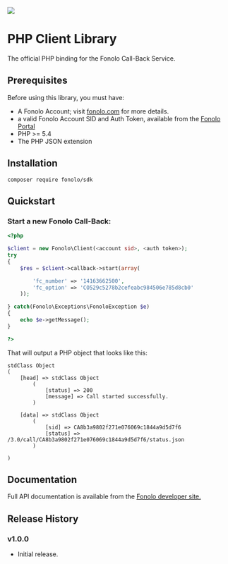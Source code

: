 <a href="https://fonolo.com" target="_blank"><img src="https://portal.fonolo.com/static/1.0/images/fonolo_logo_large.png"/></a>

# PHP Client Library

The official PHP binding for the Fonolo Call-Back Service.

## Prerequisites

Before using this library, you must have:

* A Fonolo Account; visit [fonolo.com](https://fonolo.com/) for more details.
* a valid Fonolo Account SID and Auth Token, available from the [Fonolo Portal](https://portal.fonolo.com/)
* PHP >= 5.4
* The PHP JSON extension

## Installation

```
composer require fonolo/sdk
```

## Quickstart

### Start a new Fonolo Call-Back:

```php
<?php

$client = new Fonolo\Client(<account sid>, <auth token>);
try
{
    $res = $client->callback->start(array(

        'fc_number' => '14163662500',
        'fc_option' => 'CO529c5278b2cefeabc984506e785d8cb0'
    ));

} catch(Fonolo\Exceptions\FonoloException $e)
{
    echo $e->getMessage();
}

?>
```

That will output a PHP object that looks like this:

```
stdClass Object
(
    [head] => stdClass Object
        (
            [status] => 200
            [message] => Call started successfully.
        )

    [data] => stdClass Object
        (
            [sid] => CA8b3a9802f271e076069c1844a9d5d7f6
            [status] => /3.0/call/CA8b3a9802f271e076069c1844a9d5d7f6/status.json
        )

)
```

## Documentation

Full API documentation is available from the [Fonolo developer site.][fonolo dev site]

## Release History

### v1.0.0
* Initial release.

[fonolo dev site]:  https://fonolo.com/docs/api/
